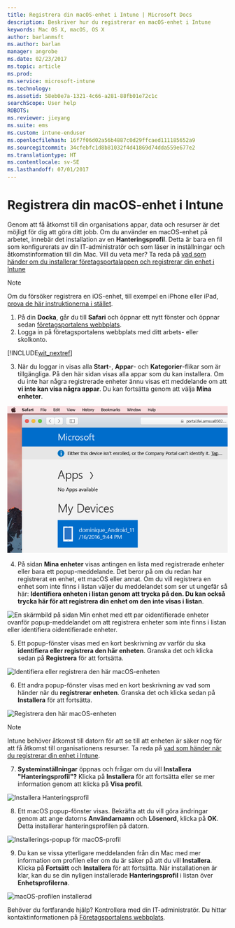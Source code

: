 ```yaml
---
title: Registrera din macOS-enhet i Intune | Microsoft Docs
description: Beskriver hur du registrerar en macOS-enhet i Intune
keywords: Mac OS X, macOS, OS X
author: barlanmsft
ms.author: barlan
manager: angrobe
ms.date: 02/23/2017
ms.topic: article
ms.prod: 
ms.service: microsoft-intune
ms.technology: 
ms.assetid: 58eb0e7a-1321-4c66-a281-88fb01e72c1c
searchScope: User help
ROBOTS: 
ms.reviewer: jieyang
ms.suite: ems
ms.custom: intune-enduser
ms.openlocfilehash: 16f7f06d02a56b4887c0d29ffcaed111185652a9
ms.sourcegitcommit: 34cfebfc1d8b81032f4d41869d74dda559e677e2
ms.translationtype: HT
ms.contentlocale: sv-SE
ms.lasthandoff: 07/01/2017
---
```

# <a name="enroll-your-macos-device-in-intune"></a>Registrera din macOS-enhet i Intune

Genom att få åtkomst till din organisations appar, data och resurser är det möjligt för dig att göra ditt jobb. Om du använder en macOS-enhet på arbetet, innebär det installation av en __Hanteringsprofil__. Detta är bara en fil som konfigurerats av din IT-administratör och som läser in inställningar och åtkomstinformation till din Mac. Vill du veta mer? Ta reda på [vad som händer om du installerar företagsportalappen och registrerar din enhet i Intune](what-happens-if-you-install-the-company-portal-app-and-enroll-your-device-in-intune-ios.md)

  > [!NOTE]
  > Om du försöker registrera en iOS-enhet, till exempel en iPhone eller iPad, [prova de här instruktionerna i stället](enroll-your-device-in-intune-ios.md).

1. På din __Docka__, går du till __Safari__ och öppnar ett nytt fönster och öppnar sedan [företagsportalens webbplats](http://portal.manage.microsoft.com).
2. Logga in på företagsportalens webbplats med ditt arbets- eller skolkonto.

  [!INCLUDE[wit_nextref](includes/end-user-password-guidance.md)]

3. När du loggar in visas alla __Start__-, __Appar__- och __Kategorier__-flikar som är tillgängliga. På den här sidan visas alla appar som du kan installera. Om du inte har några registrerade enheter ännu visas ett meddelande om att **vi inte kan visa några appar**. Du kan fortsätta genom att välja __Mina enheter__.

 ![En skärmbild av webbportalens landningssida och meddelandet om att inga appar kan installeras ännu. Knappen Mina enheter visas nedanför.](./media/macOS_enroll_001_landing_page.png)

4. På sidan __Mina enheter__ visas antingen en lista med registrerade enheter eller bara ett popup-meddelande. Det beror på om du redan har registrerat en enhet, ett macOS eller annat. Om du vill registrera en enhet som inte finns i listan väljer du meddelandet som ser ut ungefär så här: __Identifiera enheten i listan genom att trycka på den. Du kan också trycka här för att registrera din enhet om den inte visas i listan__.

  ![En skärmbild på sidan Min enhet med ett par oidentifierade enheter ovanför popup-meddelandet om att registrera enheter som inte finns i listan eller identifiera oidentifierade enheter.](./media/macOS_enroll_002_tap_here_banner.png)

5. Ett popup-fönster visas med en kort beskrivning av varför du ska __identifiera eller registrera den här enheten__. Granska det och klicka sedan på __Registrera__ för att fortsätta.

 ![Identifiera eller registrera den här macOS-enheten](./media/macOS_enroll_003_IDenroll_popup.png)

6. Ett andra popup-fönster visas med en kort beskrivning av vad som händer när du __registrerar enheten__. Granska det och klicka sedan på __Installera__ för att fortsätta.

 ![Registrera den här macOS-enheten](./media/macOS_enroll_004_enroll_popup.png)

  > [!NOTE]
  > Intune behöver åtkomst till datorn för att se till att enheten är säker nog för att få åtkomst till organisationens resurser. Ta reda på [vad som händer när du registrerar din enhet i Intune](what-happens-if-you-install-the-Company-Portal-app-and-enroll-your-device-in-intune-ios.md).

7. __Systeminställningar__ öppnas och frågar om du vill __Installera "Hanteringsprofil"?__ Klicka på __Installera__ för att fortsätta eller se mer information genom att klicka på __Visa profil__.

 ![Installera Hanteringsprofil](./media/macOS_enroll_005_sysprefs_mgmt_profile.png)

8. Ett macOS popup-fönster visas. Bekräfta att du vill göra ändringar genom att ange datorns __Användarnamn__ och __Lösenord__, klicka på __OK__. Detta installerar hanteringsprofilen på datorn.

 ![Installerings-popup för macOS-profil](./media/macOS_enroll_006_sysprefs_admin_login.png)

9. Du kan se vissa ytterligare meddelanden från din Mac med mer information om profilen eller om du är säker på att du vill __Installera__. Klicka på __Fortsätt__ och __Installera__ för att fortsätta. När installationen är klar, kan du se din nyligen installerade __Hanteringsprofil__ i listan över __Enhetsprofilerna__.

 ![macOS-profilen installerad](./media/macOS_enroll_007_sysprefs_installed_profile.png)

Behöver du fortfarande hjälp? Kontrollera med din IT-administratör. Du hittar kontaktinformationen på [Företagsportalens webbplats](http://portal.manage.microsoft.com).
